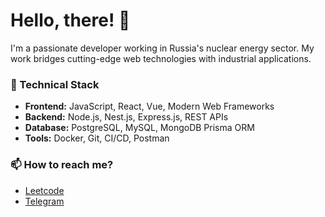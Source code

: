 # Hello, there! 👋

I'm a passionate developer working in Russia's nuclear energy sector. My work bridges cutting-edge web technologies with industrial applications.

### 🔧 Technical Stack

- **Frontend:** JavaScript, React, Vue, Modern Web Frameworks
- **Backend:** Node.js, Nest.js, Express.js, REST APIs
- **Database:** PostgreSQL, MySQL, MongoDB Prisma ORM
- **Tools:** Docker, Git, CI/CD, Postman

### 📫 How to reach me?
- [Leetcode](https://leetcode.com/u/vnn-ktt/)
- [Telegram](https://t.me/vnn_ktt) 
<!--
### 💼 Industry Experience

**Nuclear Energy Sector Developer**
- Developing and maintaining software systems for nuclear energy infrastructure
- Implementing secure, reliable solutions for industrial applications
- Working with high-availability systems and real-time data processing

**Previous Technical Roles:**
- **Full Stack Development Intern** at Dataly Services
- **Technical Intern** at GeeksForGeeks
- **Course Curator** at Uaceit - Ace at your pace
- **Mission Advocate** at Widhya Technologies

### 🌟 Leadership & Community Impact

**Mentoring & Open Source:**
- Mentor at OpenMined and Ex-Mentor at AnitaB Organisation for Open Source Hack 2020
- Project Admin at multiple prestigious programs:
  - Kharagpur Winter of Code, IIT Kharagpur 2020-21
  - NJACK Winter of Code, IIT Patna 2020-21
  - Script Winter of Code 2021
  - Student Code-in 2020

**Community Building:**
- Core Team Member at Developer Student Club, NIT Patna
- Core Team Member at Hackslash Mozilla Campus Club
- Alexa Student Influencer 2020 and Chapter Lead at Alexa Dev Hu

### 🔧 Technical Stack

**Frontend:** JavaScript, React, Vue, Modern Web Frameworks
**Backend:** Node.js, Nest.js, Express.js, REST APIs
**Database:** PostgreSQL, MySQL, MongoDB Prisma ORM
**Tools:** Docker, Git, CI/CD
**Specialized:** High-reliability systems, Industrial software development

### 🌱 Beyond Code

My activities extend far beyond technical development. I'm deeply involved in organizational work related to:
- Tech communities and clubs
- Hackathons and coding festivals
- Workshops and technical education
- Building communities from scratch

### 📫 Let's Connect

I'm always open to discussing technology, nuclear energy software development, and opportunities to collaborate on meaningful projects that bridge industrial applications with modern web technologies.

---

*Building the future of energy through code, one reactor at a time.* ⚛️🚀


### ⚡ One line that describes me best? 
An ambitious man who loves to cook carbonara, day dream at nights and sometime codes too.😉😉

### 📫 How to reach me?
- [Leetcode](https://leetcode.com/u/vnn-ktt/)
- [Telegram](https://t.me/vnn_ktt) 

You can ask me anything (within reason). I am looking forward to absorb knowledge🧠,gain experience 🏭, collaborate🤝 and build amazing products 🏭for the world🌍! -->

<!--
Here are some ideas to get you started:
- 🔭 I’m currently working on ...
- 🌱 I’m currently learning ...
- 👯 I’m looking to collaborate on ...
- 🤔 I’m looking for help with ...
- 💬 Ask me about ...
- 📫 How to reach me: ...
- 😄 Pronouns: ...
- ⚡ Fun fact: ...
-->

